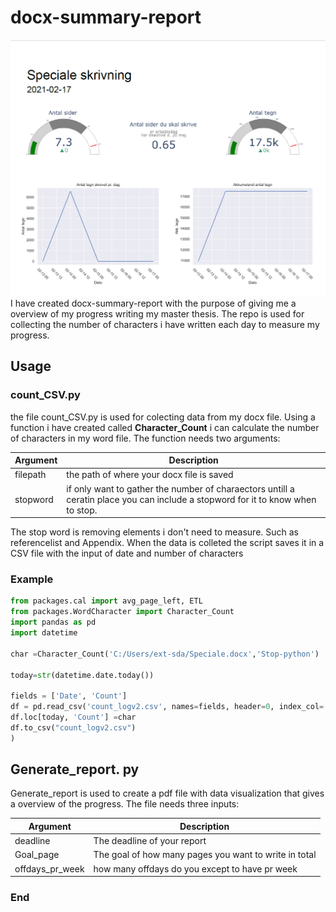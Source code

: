 
# docx-summary-report
![](https://github.com/saebod/docx-summary-report/raw/master/tmp/report_readme.png)
I have created docx-summary-report with the purpose of giving me a overview of my progress writing my master thesis. 
The repo is used for collecting the number of characters i have written each day to measure my progress.

## Usage

### count_CSV.py
the file count_CSV.py is used for colecting data from my docx file.  Using a function i have created called **Character_Count** i can calculate the number of characters in my word file. The function needs two arguments:

| Argument|Description  |
|--|--|
|filepath|the path of where your docx file is saved|
 |stopword| if only want to gather the number of charaectors untill a ceratin place you can include a stopword for it to know when to stop.| 


The stop word is removing elements i don't need to measure. Such as referencelist and Appendix.
When the data is colleted the script  saves it in a CSV file with the input of date and number of characters

### Example 

```python
from packages.cal import avg_page_left, ETL
from packages.WordCharacter import Character_Count
import pandas as pd
import datetime

char =Character_Count('C:/Users/ext-sda/Speciale.docx','Stop-python')

today=str(datetime.date.today())

fields = ['Date', 'Count']
df = pd.read_csv('count_logv2.csv', names=fields, header=0, index_col='Date',sep=',')
df.loc[today, 'Count'] =char
df.to_csv("count_logv2.csv")
)
```
## Generate_report. py
Generate_report is used to create a pdf file with data visualization that gives a overview of the progress.
The file needs three inputs:

| Argument|Description  |
|--|--|
|deadline|The deadline of your report|
 |Goal_page|The goal of how many pages you want to write in total| 
 |offdays_pr_week|how many offdays do you except to have pr week

### End

